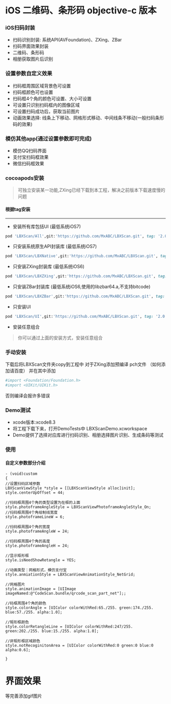 

# iOS 二维码、条形码 objective-c 版本
### iOS扫码封装
- 扫码识别封装: 系统API(AVFoundation)、ZXing、ZBar
- 扫码界面效果封装
- 二维码、条形码
- 相册获取图片后识别

### 设置参数自定义效果
- 扫码框周围区域背景色可设置
- 扫码框颜色可也设置
- 扫码框4个角的颜色可设置、大小可设置
- 可设置只识别扫码框内的图像区域
- 可设置扫码成功后，获取当前图片
- 动画效果选择:  线条上下移动、网格形式移动、中间线条不移动(一般扫码条形码的效果)

### 模仿其他app(通过设置参数即可完成)
- 模仿QQ扫码界面
- 支付宝扫码框效果
- 微信扫码框效果

### cocoapods安装
> 可独立安装某一功能,ZXing已经下载到本工程，解决之前版本下载速度慢的问题

#### 根据tag安装
***
- 安装所有库包括UI  (最低系统iOS7)

```ruby
pod 'LBXScan/All',git:'https://github.com/MxABC/LBXScan.git', tag: '2.0'
```

- 只安装系统原生API封装库  (最低系统iOS7)

```ruby
pod 'LBXScan/LBXNative',git:'https://github.com/MxABC/LBXScan.git', tag: '2.0'
```

- 只安装ZXing封装库  (最低系统iOS6)

```ruby
pod 'LBXScan/LBXZXing',git:'https://github.com/MxABC/LBXScan.git', tag: '2.0'
```

- 只安装ZBar封装库  (最低系统iOS6,使用的libzbar64.a,不支持bitcode)

```ruby
pod 'LBXScan/LBXZBar',git:'https://github.com/MxABC/LBXScan.git', tag: '2.0'
```

- 只安装UI

```ruby
pod 'LBXScan/UI',git:'https://github.com/MxABC/LBXScan.git', tag: '2.0'
```
- 安装任意组合

> 你可以通过上面的安装方式，安装任意组合

### 手动安装 
下载后将LBXScan文件夹copy到工程中
对于ZXing添加预编译 pch文件 （如何添加请百度）
并在其中添加

```ruby
#import <Foundation/Foundation.h>
#import <UIKit/UIKit.h>
```

否则编译会报许多错误

### Demo测试
- xcode版本:xcode8.3
- 将工程下载下来，打开DemoTests中 LBXScanDemo.xcworkspace
- Demo提供了选择对应库进行扫码识别、相册选择图片识别、生成条码等测试

### 使用
#### 自定义参数部分介绍
```obj-c
- (void)custom
{
//设置扫码区域参数
LBXScanViewStyle *style = [[LBXScanViewStyle alloc]init];
style.centerUpOffset = 44;

//扫码框周围4个角的类型设置为在框的上面
style.photoframeAngleStyle = LBXScanViewPhotoframeAngleStyle_On;
//扫码框周围4个角绘制线宽度
style.photoframeLineW = 6;

//扫码框周围4个角的宽度
style.photoframeAngleW = 24;

//扫码框周围4个角的高度
style.photoframeAngleH = 24;

//显示矩形框
style.isNeedShowRetangle = YES;

//动画类型：网格形式，模仿支付宝
style.anmiationStyle = LBXScanViewAnimationStyle_NetGrid;

//网格图片
style.animationImage = [UIImage imageNamed:@"CodeScan.bundle/qrcode_scan_part_net"];;

//码框周围4个角的颜色
style.colorAngle = [UIColor colorWithRed:65./255. green:174./255. blue:57./255. alpha:1.0];

//矩形框颜色
style.colorRetangleLine = [UIColor colorWithRed:247/255. green:202./255. blue:15./255. alpha:1.0];

//非矩形框区域颜色
style.notRecoginitonArea = [UIColor colorWithRed:0 green:0 blue:0 alpha:0.6];

}
```


# 界面效果
等完善添加gif图片
